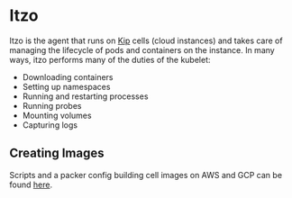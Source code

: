 # Itzo

Itzo is the agent that runs on [Kip](https://github.com/elotl/kip) cells (cloud instances) and takes care of managing the lifecycle of pods and containers on the instance.  In many ways, itzo performs many of the duties of the kubelet:

* Downloading containers
* Setting up namespaces
* Running and restarting processes
* Running probes
* Mounting volumes
* Capturing logs

## Creating Images

Scripts and a packer config building cell images on AWS and GCP can be found [here](https://github.com/elotl/kip-cell-image).
